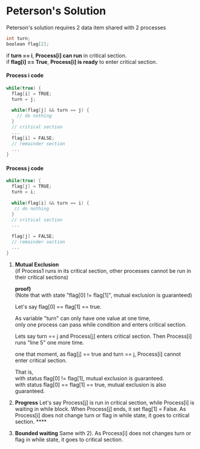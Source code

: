 # Peterson's Solution

Peterson's solution requires 2 data item shared with 2 processes

```c
int turn;
boolean flag[2];
```

if **turn == i**, **Process\[i\] can run** in critical section.  
if **flag\[i\] == True**, **Process\[i\] is ready** to enter critical section.

#### Process i code

```c
while(true) {
  flag[i] = TRUE;
  turn = j;
  
  while(flag[j] && turn == j) {
    // do nothing
  }
  // critical section
  ...
  flag[i] = FALSE;
  // remainder section
  ...
}
```

#### Process j code

```c
while(true) {
  flag[j] = TRUE;
  turn = i;
  
  while(flag[i] && turn == i) {
   // do nothing
  }
  // critical section
  ...
  
  flag[j] = FALSE;
  // remainder section
  ...
}
```

1. **Mutual Exclusion**  
   \(if Process1 runs in its critical section, other processes cannot be run in their critical sections\)  
  
   **proof\)**  
   \(Note that with state "flag\[0\] != flag\[1\]", mutual exclusion is guaranteed\)

   Let's say flag\[0\] == flag\[1\] == true.  
  
   As variable "turn" can only have one value at one time,  
   only one process can pass while condition and enters critical section.  
  
   Lets say turn == j and Process\[j\] enters critical section. Then Process\[i\] runs "line 5" one more time.  
  
   one that moment, as flag\[j\] == true and turn == j, Process\[i\] cannot enter critical section.  
  
   That is,  
   with status flag\[0\] != flag\[1\], mutual exclusion is guaranteed.  
   with status flag\[0\] == flag\[1\] == true, mutual exclusion is also guaranteed.  

2. **Progress** Let's say Process\[j\] is run in critical section, while Process\[i\] is waiting in while block. When Process\[j\] ends, it set flag\[1\] = False. As Process\[i\] does not change turn or flag in while state, it goes to critical section. ****
3. **Bounded waiting** Same with 2\). As Process\[i\] does not changes turn or flag in while state, it goes to critical section.

